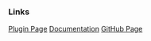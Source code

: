 ### Links ###

[Plugin Page](https://nextgenthemes.com/plugins/advanced-responsive-video-embedder-pro/)
[Documentation](https://nextgenthemes.com/plugins/advanced-responsive-video-embedder-pro/Documentation/)
[GitHub Page](https://github.com/nextgenthemes/advanced-responsive-video-embedder/)
